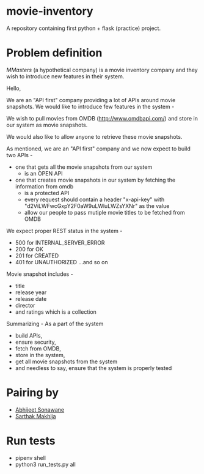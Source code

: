 # movie-inventory
A repository containing first python + flask (practice) project.

# Problem definition

*MMasters* (a hypothetical company) is a movie inventory company and they wish to introduce new features in their system.

Hello,

We are an "API first" company providing a lot of APIs around movie snapshots. We would like to introduce few features in the system -

We wish to pull movies from OMDB (http://www.omdbapi.com/) and store in our system as movie snapshots.

We would also like to allow anyone to retrieve these movie snapshots.

As mentioned, we are an "API first" company and we now expect to build two APIs -
- one that gets all the movie snapshots from our system
    - is an OPEN API
- one that creates movie snapshots in our system by fetching the information from omdb
    - is a protected API
    - every request should contain a header "x-api-key" with "d2ViLWFwcGxpY2F0aW9uLWluLWZsYXNr" as the value
    - allow our people to pass mutiple movie titles to be fetched from OMDB

We expect proper REST status in the system - 
- 500 for INTERNAL_SERVER_ERROR
- 200 for OK
- 201 for CREATED
- 401 for UNAUTHORIZED
...and so on

Movie snapshot includes - 
- title
- release year
- release date
- director
- and ratings which is a collection

Summarizing -
As a part of the system
- build APIs, 
- ensure security, 
- fetch from OMDB, 
- store in the system, 
- get all movie snapshots from the system
- and needless to say, ensure that the system is properly tested


# Pairing by
- [Abhijeet Sonawane](https://github.com/abhijeetsonawane)
- [Sarthak Makhija](https://github.com/SarthakMakhija)

# Run tests
- pipenv shell
- python3 run_tests.py all
